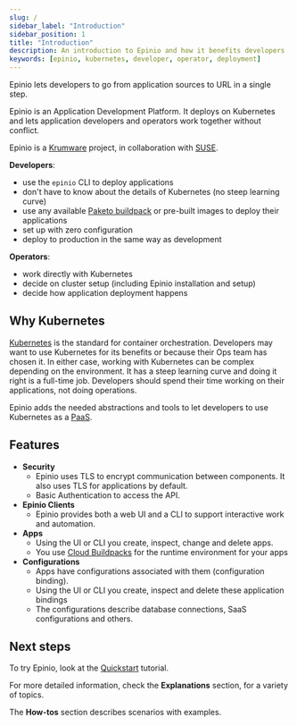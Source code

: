 ```yaml
---
slug: /
sidebar_label: "Introduction"
sidebar_position: 1
title: "Introduction"
description: An introduction to Epinio and how it benefits developers
keywords: [epinio, kubernetes, developer, operator, deployment]
---
```


Epinio lets developers to go from application sources to URL in a single step.

Epinio is an Application Development Platform.
It deploys on Kubernetes and lets application developers and operators work together without conflict.

Epinio is a [Krumware](https://www.krum.io) project, in collaboration with [SUSE](https://www.suse.com).

**Developers**:

- use the `epinio` CLI to deploy applications
- don't have to know about the details of Kubernetes (no steep learning curve)
- use any available [Paketo buildpack](https://paketo.io/) or pre-built images to deploy their applications
- set up with zero configuration
- deploy to production in the same way as development

**Operators**:

- work directly with Kubernetes
- decide on cluster setup (including Epinio installation and setup)
- decide how application deployment happens

## Why Kubernetes

[Kubernetes](https://kubernetes.io/) is the standard for container orchestration.
Developers may want to use Kubernetes for its benefits or because their Ops team has chosen it.
In either case, working with Kubernetes can be complex depending on the environment.
It has a steep learning curve and doing it right is a full-time job.
Developers should spend their time working on their applications, not doing operations.

Epinio adds the needed abstractions and tools to let developers to use Kubernetes as a [PaaS](https://en.wikipedia.org/wiki/Platform_as_a_service).

## Features

- **Security**
  - Epinio uses TLS to encrypt communication between components. It also uses TLS for applications by default.
  - Basic Authentication to access the API.
- **Epinio Clients**
  - Epinio provides both a web UI and a CLI to support interactive work and automation.
- **Apps**
  - Using the UI or CLI you create, inspect, change and delete apps.
  - You use [Cloud Buildpacks](https://buildpacks.io/) for the runtime environment for your apps
- **Configurations**
  - Apps have configurations associated with them (configuration binding).
  - Using the UI or CLI you create, inspect and delete these application bindings
  - The configurations describe database connections, SaaS configurations and others.

## Next steps

To try Epinio, look at the [Quickstart](./tutorials/quickstart.md) tutorial.

For more detailed information, check the **Explanations** section, for a variety of topics.

The **How-tos** section describes scenarios with examples.
